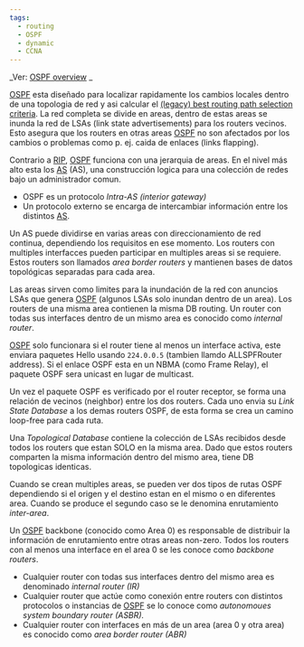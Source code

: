 ```yaml
---
tags:
  - routing
  - OSPF
  - dynamic
  - CCNA
---
```

_Ver: [OSPF overview](OSPF%20overview.md) _

[OSPF](OSPF.md) esta diseñado para localizar rapidamente los cambios locales dentro de una topologia de red y asi calcular el [(legacy) best routing path selection criteria]((legacy)%20best%20routing%20path%20selection%20criteria.md). La red completa se divide en areas, dentro de estas areas se inunda la red de LSAs (link state advertisements) para los routers vecinos. Esto asegura que los routers en otras areas [OSPF](OSPF.md) no son afectados por los cambios o problemas como p. ej. caida de enlaces (links flapping). 

Contrario a [RIP](RIP.md), [OSPF](OSPF.md) funciona con una jerarquia de areas. En el nivel más alto esta los [AS](AS.md) (AS), una construcción logica para una colección de redes bajo un administrador comun. 
- OSPF es un protocolo _Intra-AS (interior gateway)_ 
- Un protocolo externo se encarga de intercambiar información entre los distintos [AS](AS.md). 

Un AS puede dividirse en varias areas con direccionamiento de red continua, dependiendo los requisitos en ese momento. Los routers con multiples interfacces pueden participar en multiples areas si se requiere. Estos routers son llamados _area border routers_ y mantienen bases de datos topológicas separadas para cada area.

Las areas sirven como limites para la inundación de la red con anuncios LSAs que genera [OSPF](OSPF.md) (algunos LSAs solo inundan dentro de un area). Los routers de una misma area contienen la misma DB routing. Un router con todas sus interfaces dentro de un mismo area es conocido como _internal router_. 

[OSPF](OSPF.md) solo funcionara si el router tiene al menos un interface activa, este enviara paquetes Hello usando `224.0.0.5` (tambien llamdo ALLSPFRouter address). Si el enlace OSPF esta en un NBMA (como Frame Relay), el paquete OSPF sera unicast en lugar de multicast. 

Un vez el paquete OSPF es verificado por el router receptor, se forma una relación de vecinos (neighbor) entre los dos routers. Cada uno envia su _Link State Database_ a los demas routers OSPF, de esta forma se crea un camino loop-free para cada ruta. 

Una _Topological Database_ contiene la colección de LSAs recibidos desde todos los routers que estan SOLO en la misma area. Dado que estos routers comparten la misma información dentro del mismo area, tiene DB topologicas identicas. 

Cuando se crean multiples areas, se pueden ver dos tipos de rutas OSPF dependiendo si el origen y el destino estan en el mismo o en diferentes area. Cuando se produce el segundo caso se le denomina enrutamiento _inter-area_. 

Un [OSPF](OSPF.md) backbone (conocido como Area 0) es responsable de distribuir la información de enrutamiento entre otras areas non-zero. Todos los routers con al menos una interface en el area 0 se les conoce como _backbone routers_. 


- Cualquier router con todas sus interfaces dentro del mismo area es denominado _internal router (IR)_
- Cualquier router que actúe como conexión entre routers con distintos protocolos o instancias de [OSPF](OSPF.md) se lo conoce como _autonomoues system boundary router (ASBR)._
- Cualquier router con interfaces en más de un area (area 0 y otra area) es conocido como _area border router (ABR)_